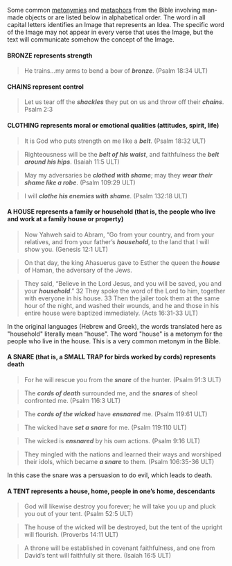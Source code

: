 Some common [metonymies](../figs-metonymy/01.md) and [metaphors](../figs-metaphor/01.md) from the Bible involving man-made objects or are listed below in alphabetical order. The word in all capital letters identifies an Image that represents an Idea. The specific word of the Image may not appear in every verse that uses the Image, but the text will communicate somehow the concept of the Image.

#### BRONZE represents strength

> He trains…my arms to bend a bow of ***bronze***. (Psalm 18:34 ULT)


#### CHAINS represent control

> Let us tear off the ***shackles*** they put on us and throw off their ***chains***. Psalm 2:3


#### CLOTHING represents moral or emotional qualities (attitudes, spirit, life)

> It is God who puts strength on me like a ***belt***. (Psalm 18:32 ULT)
  
> Righteousness will be the ***belt of his waist***, and faithfulness the ***belt around his hips***. (Isaiah 11:5 ULT) 
  
> May my adversaries be ***clothed with shame***; may they ***wear their shame like a robe***. (Psalm 109:29 ULT)
  
> I will ***clothe his enemies with shame***. (Psalm 132:18 ULT)

#### A HOUSE represents a family or household (that is, the people who live and work at a family house or property)

> Now Yahweh said to Abram, “Go from your country, and from your relatives, and from your father’s ***household***, to the land that I will show you. (Genesis 12:1 ULT)

> On that day, the king Ahasuerus gave to Esther the queen the ***house*** of Haman, the adversary of the Jews. 

> They said, “Believe in the Lord Jesus, and you will be saved, you and your ***household***.” 32 They spoke the word of the Lord to him, together with everyone in his house. 33 Then the jailer took them at the same hour of the night, and washed their wounds, and he and those in his entire house were baptized immediately. (Acts 16:31-33 ULT)

In the original languages (Hebrew and Greek), the words translated here as "household" literally mean "house".  The word "house" is a metonym for the people who live in the house. This is a very common metonym in the Bible.


#### A SNARE (that is, a SMALL TRAP for birds worked by cords) represents death

> For he will rescue you from the ***snare*** of the hunter.  (Psalm 91:3 ULT)
  
> The ***cords of death*** surrounded me, and the ***snares*** of sheol confronted me. (Psalm 116:3 ULT) 
  
> The ***cords of the wicked*** have ***ensnared*** me. (Psalm 119:61 ULT)
  
> The wicked have ***set a snare*** for me.  (Psalm 119:110 ULT) 
  
> The wicked is ***ensnared*** by his own actions. (Psalm 9:16 ULT)
  
> They mingled with the nations and learned their ways and worshiped their idols, which became ***a snare*** to them. (Psalm 106:35-36 ULT)

In this case the snare was a persuasion to do evil, which leads to death.

#### A TENT represents a house, home, people in one’s home, descendants

> God will likewise destroy you forever; he will take you up and pluck you out of your tent. (Psalm 52:5 ULT)
  
> The house of the wicked will be destroyed, but the tent of the upright will flourish. (Proverbs 14:11 ULT)
  
> A throne will be established in covenant faithfulness, and one from David’s tent will faithfully sit there. (Isaiah 16:5 ULT)
